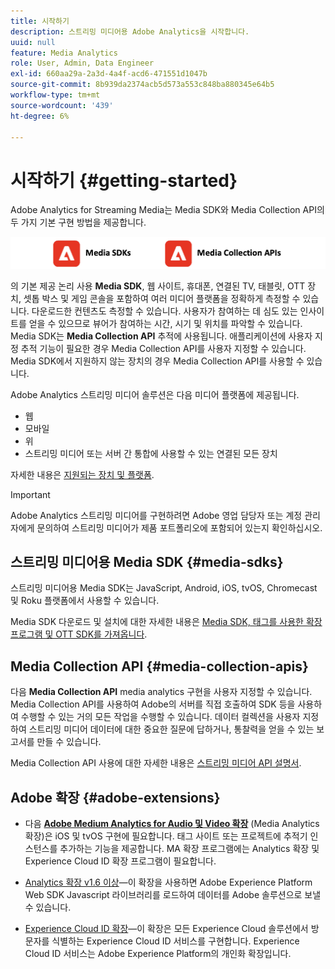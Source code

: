 ```yaml
---
title: 시작하기
description: 스트리밍 미디어용 Adobe Analytics을 시작합니다.
uuid: null
feature: Media Analytics
role: User, Admin, Data Engineer
exl-id: 660aa29a-2a3d-4a4f-acd6-471551d1047b
source-git-commit: 8b939da2374acb5d573a553c848ba880345e64b5
workflow-type: tm+mt
source-wordcount: '439'
ht-degree: 6%

---
```


# 시작하기 {#getting-started}

Adobe Analytics for Streaming Media는 Media SDK와 Media Collection API의 두 가지 기본 구현 방법을 제공합니다.

![메서드](assets/getting-started2.png)

의 기본 제공 논리 사용 **Media SDK**, 웹 사이트, 휴대폰, 연결된 TV, 태블릿, OTT 장치, 셋톱 박스 및 게임 콘솔을 포함하여 여러 미디어 플랫폼을 정확하게 측정할 수 있습니다. 다운로드한 컨텐츠도 측정할 수 있습니다. 사용자가 참여하는 데 심도 있는 인사이트를 얻을 수 있으므로 뷰어가 참여하는 시간, 시기 및 위치를 파악할 수 있습니다. Media SDK는 **Media Collection API** 추적에 사용됩니다. 애플리케이션에 사용자 지정 추적 기능이 필요한 경우 Media Collection API를 사용자 지정할 수 있습니다. Media SDK에서 지원하지 않는 장치의 경우 Media Collection API를 사용할 수 있습니다.

Adobe Analytics 스트리밍 미디어 솔루션은 다음 미디어 플랫폼에 제공됩니다.

* 웹
* 모바일
* 위
* 스트리밍 미디어 또는 서버 간 통합에 사용할 수 있는 연결된 모든 장치

자세한 내용은 [지원되는 장치 및 플랫폼](#_Supported_devices_and).

>[!IMPORTANT]
>
>Adobe Analytics 스트리밍 미디어를 구현하려면 Adobe 영업 담당자 또는 계정 관리자에게 문의하여 스트리밍 미디어가 제품 포트폴리오에 포함되어 있는지 확인하십시오.

## 스트리밍 미디어용 Media SDK {#media-sdks}

스트리밍 미디어용 Media SDK는 JavaScript, Android, iOS, tvOS, Chromecast 및 Roku 플랫폼에서 사용할 수 있습니다.

Media SDK 다운로드 및 설치에 대한 자세한 내용은 [Media SDK, 태그를 사용한 확장 프로그램 및 OTT SDK를 가져옵니다](/help/getting-started/download-sdks.md).


## Media Collection API {#media-collection-apis}

다음 **Media Collection API** media analytics 구현을 사용자 지정할 수 있습니다. Media Collection API를 사용하여 Adobe의 서버를 직접 호출하여 SDK 등을 사용하여 수행할 수 있는 거의 모든 작업을 수행할 수 있습니다. 데이터 컬렉션을 사용자 지정하여 스트리밍 미디어 데이터에 대한 중요한 질문에 답하거나, 통찰력을 얻을 수 있는 보고서를 만들 수 있습니다.

Media Collection API 사용에 대한 자세한 내용은 [스트리밍 미디어 API 설명서](/help/implementation/media-collection-api/mc-api-overview.md).

## Adobe 확장 {#adobe-extensions}

* 다음 [**Adobe Medium Analytics for Audio 및 Video 확장**](https://experienceleague.adobe.com/docs/experience-platform/tags/extensions/adobe/media-analytics/overview.html?lang=en) (Media Analytics 확장)은 iOS 및 tvOS 구현에 필요합니다. 태그 사이트 또는 프로젝트에 추적기 인스턴스를 추가하는 기능을 제공합니다. MA 확장 프로그램에는 Analytics 확장 및 Experience Cloud ID 확장 프로그램이 필요합니다.

* [Analytics 확장 v1.6 이상](https://experienceleague.adobe.com/docs/experience-platform/tags/extensions/adobe/analytics/overview.html?lang=en)—이 확장을 사용하면 Adobe Experience Platform Web SDK Javascript 라이브러리를 로드하여 데이터를 Adobe 솔루션으로 보낼 수 있습니다.

* [Experience Cloud ID 확장](https://experienceleague.adobe.com/docs/experience-platform/tags/extensions/adobe/id-service/overview.html?lang=en)—이 확장은 모든 Experience Cloud 솔루션에서 방문자를 식별하는 Experience Cloud ID 서비스를 구현합니다. Experience Cloud ID 서비스는 Adobe Experience Platform의 개인화 확장입니다.
